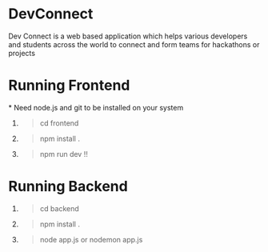 # DevConnect
Dev Connect is a web based application which helps various developers and students across the world to connect and form teams for hackathons or projects

<h1>Running Frontend </h1>
<p>* Need node.js and git to be installed on your system</p>

1) >cd frontend
2) >npm install .
3) >npm run dev !!

<h1>Running Backend </h1>

1) >cd backend
2) >npm install .
3) >node app.js or nodemon app.js
